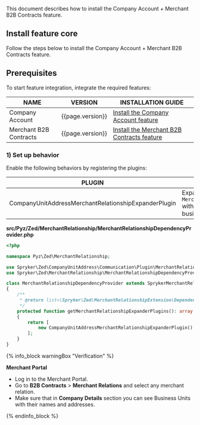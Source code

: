 This document describes how to install the Company Account + Merchant B2B Contracts feature.

## Install feature core

Follow the steps below to install the Company Account + Merchant B2B Contracts feature.

## Prerequisites

To start feature integration, integrate the required features:

| NAME                   | VERSION          | INSTALLATION GUIDE                                                                                                                                                                             |
|------------------------|------------------|------------------------------------------------------------------------------------------------------------------------------------------------------------------------------------------------|
| Company Account        | {{page.version}} | [Install the Company Account feature](/docs/pbc/all/customer-relationship-management/{{page.version}}/base-shop/install-and-upgrade/install-features/install-the-company-account-feature.html) |
| Merchant B2B Contracts | {{page.version}} | [Install the Merchant B2B Contracts feature](/docs/pbc/all/merchant-management/{{page.version}}/base-shop/install-and-upgrade/install-the-merchant-b2b-contracts-feature.html)                 |

### 1) Set up behavior

Enable the following behaviors by registering the plugins:

| PLUGIN                                               | SPECIFICATION                                                                         | PREREQUISITES | NAMESPACE                                                                |
|------------------------------------------------------|---------------------------------------------------------------------------------------|---------------|--------------------------------------------------------------------------|
| CompanyUnitAddressMerchantRelationshipExpanderPlugin | Expands `MerchantRelationshipTransfer` with assignee company business unit addresses. |               | Spryker\Zed\CompanyUnitAddress\Communication\Plugin\MerchantRelationship |

**src/Pyz/Zed/MerchantRelationship/MerchantRelationshipDependencyProvider.php**

```php
<?php

namespace Pyz\Zed\MerchantRelationship;

use Spryker\Zed\CompanyUnitAddress\Communication\Plugin\MerchantRelationship\CompanyUnitAddressMerchantRelationshipExpanderPlugin;
use Spryker\Zed\MerchantRelationship\MerchantRelationshipDependencyProvider as SprykerMerchantRelationshipDependencyProvider;

class MerchantRelationshipDependencyProvider extends SprykerMerchantRelationshipDependencyProvider
{
    /**
     * @return list<\Spryker\Zed\MerchantRelationshipExtension\Dependency\Plugin\MerchantRelationshipExpanderPluginInterface>
     */
    protected function getMerchantRelationshipExpanderPlugins(): array
    {
        return [
            new CompanyUnitAddressMerchantRelationshipExpanderPlugin(),
        ];
    }
}

```

{% info_block warningBox "Verification" %}

**Merchant Portal**

* Log in to the Merchant Portal.
* Go to **B2B Contracts** > **Merchant Relations** and select any merchant relation.
* Make sure that in **Company Details** section you can see Business Units with their names and addresses.

{% endinfo_block %}

